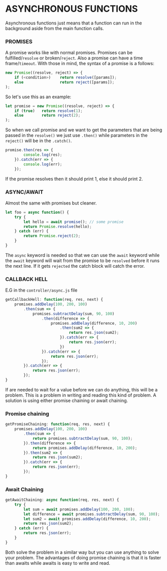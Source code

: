 # ASYNCHRONOUS FUNCTIONS
Asynchronous functions just means that a function can run in the background aside from the main function calls.
### PROMISES
A promise works like with normal promises. Promises can be fulfilled/`resolve` or broken/`reject`. Also a promise can have a time frame/`timeout`.
With those in mind, the syntax of a promise is a follows:
```javascript
new Promise((resolve, reject) => {
    if (<condition>)    return resolve([params]);
    else                return reject([params]);
);
```
So let's use this as an example:
```javascript
let promise = new Promise((resolve, reject) => {
    if (true)   return resolve(1);
    else        return reject(2);
);
```
So when we call promise and we want to get the parameters that are being passed in the `resolve()` we just use `.then()` while parameters in the `reject()` will be in the `.catch()`.
```javascript
promise.then(res => {
        console.log(res);
    }).catch(err => {
        console.log(err);
    });
```
If the promise resolves then it should print 1, else it should print 2.
### ASYNC/AWAIT
Almost the same with promises but cleaner.
```javascript
let foo = async function() {
    try {
        let hello = await promise(); // some promise
        return Promise.resolve(hello);
    } catch (err) {
        return Promise.reject(2);
    }
}
```
The `async` keyword is needed so that we can use the `await` keyword while the `await` keyword will wait from the promise to be `resolved` before it runs the next line. If it gets `rejected` the catch block will catch the error.
### CALLBACK HELL
E.G in the `controller/async.js` file
```javascript
getCallbackHell: function(req, res, next) {
    promises.addDelay(100, 200, 100)
        .then(sum => {
            promises.subtractDelay(sum, 90, 100)
                .then(difference => {
                    promises.addDelay(difference, 10, 200)
                        .then(sum2 => {
                            return res.json(sum2);
                        }).catch(err => {
                            return res.json(err);
                        })
                }).catch(err => {
                    return res.json(err);
                });
        }).catch(err => {
            return res.json(err);
        });
}
```
If are needed to wait for a value before we can do anything, this will be a problem. This is a problem in writing and reading this kind of problem. A solution is using either promise chaining or await chaining.
### Promise chaining
```javascript
getPromiseChaining: function(req, res, next) {
    promises.addDelay(100, 200, 100)
        .then(sum => {
            return promises.subtractDelay(sum, 90, 100);
        }).then(difference => {
            return promises.addDelay(difference, 10, 200);
        }).then(sum2 => {
            return res.json(sum2);
        }).catch(err => {
            return res.json(err);
        });
}
```
### Await Chaining
```javascript
getAwaitChaining: async function(req, res, next) {
    try {
        let sum = await promises.addDelay(100, 200, 100);
        let difference = await promises.subtractDelay(sum, 90, 100);
        let sum2 = await promises.addDelay(difference, 10, 200);
        return res.json(sum2);
    } catch (err) {
        return res.json(err);
    }
}
```
Both solve the problem in a similar way but you can use anything to solve your problem. The advantages of doing promise chaining is that it is faster than awaits while awaits is easy to write and read.